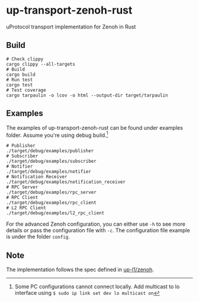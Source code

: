 # up-transport-zenoh-rust

uProtocol transport implementation for Zenoh in Rust

## Build

```shell
# Check clippy
cargo clippy --all-targets
# Build
cargo build
# Run test
cargo test
# Test coverage
cargo tarpaulin -o lcov -o html --output-dir target/tarpaulin
```

## Examples

The examples of up-transport-zenoh-rust can be found under examples folder.
Assume you're using debug build.[^1]

```shell
# Publisher
./target/debug/examples/publisher
# Subscriber
./target/debug/examples/subscriber
# Notifier
./target/debug/examples/notifier
# Notification Receiver
./target/debug/examples/notification_receiver
# RPC Server
./target/debug/examples/rpc_server
# RPC Client
./target/debug/examples/rpc_client
# L2 RPC Client
./target/debug/examples/l2_rpc_client
```

For the advanced Zenoh configuration, you can either use `-h` to see more details or pass the configuration file with `-c`.
The configuration file example is under the folder `config`.

## Note

The implementation follows the spec defined in [up-l1/zenoh](https://github.com/eclipse-uprotocol/up-spec/blob/main/up-l1/zenoh.adoc).

[^1]: Some PC configurations cannot connect locally. Add multicast to lo interface using
  ` $ sudo ip link set dev lo multicast on `